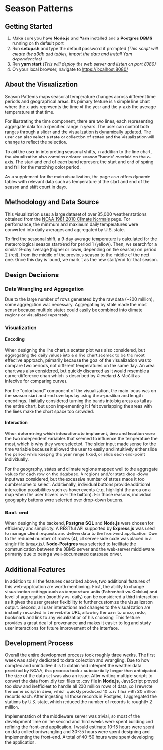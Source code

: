 # Season Patterns


## Getting Started
1. Make sure you have **Node.js** and **Yarn** installed and a **Postgres DBMS** running on th default port
2. Run **setup.sh** and type the default password if prompted *(This script will create the a3db and tables, import the data and install Yarn dependencies)* 
3. Run **yarn start** *(This will deploy the web server and listen on port 8080)*
4. On your local browser, navigate to [https://localhost:8080/](https://localhost:8080/)

## About the Visualization
Season Patterns maps seasonal temperature changes across different time periods and geographical areas. Its primary feature is a simple line chart where the x-axis represents the time of the year and the y-axis the average temperature at that time. 

For illustrating the time component, there are two lines, each representing aggregate data for a specified range in years. The user can control both ranges through a slider and the visualization is dynamically updated. The user can also select a state or collection of states and the visualization will change to reflect the selection.

To aid the user in interpreting seasonal shifts, in addition to the line chart, the visualization also contains colored season "bands" overlaid on the x-axis. The start and end of each band represent the start and end of spring and fall for the matching color period.

As a supplement for the main visualization, the page also offers dynamic tables with relevant data such as temperature at the start and end of the season and shift count in days.

## Methodology and Data Source
This visualization uses a large dataset of over 85,000 weather stations obtained from the [NOAA 1981-2010 Climate Normals](https://www.ncdc.noaa.gov/data-access/land-based-station-data/land-based-datasets/climate-normals/1981-2010-normals-data) page. For performance, the minimum and maximum daily temperatures were converted into daily averages and aggregated by U.S. state.

To find the seasonal shift, a 9-day average temperature is calculated for the meteorological season start/end for period 1 (yellow). Then, we search for a similar 9-day average (higher or lower, depending on the season) on period 2 (red), from the middle of the previous season to the middle of the next one. Once this day is found, we mark it as the new start/end for that season.

## Design Decisions

### Data Wrangling and Aggregation
Due to the large number of rows generated by the raw data (~200 million), some aggregation was necessary. Aggregating by state made the most sense because multiple states could easily be combined into climate regions or visualized separately.

### Visualization
#### Encoding
When designing the line chart, a scatter plot was also considered, but aggregating the daily values into a a line chart seemed to be the most effective approach, primarily because the goal of the visualization was to compare two periods, not different temperatures on the same day. An area chart was also considered, but quickly discarded as it would resemble a curve-difference chart which is described by Cleveland & McGill as infective for comparing curves.

For the "color band" component of the visualization, the main focus was on the season start and end overlaps by using the x-position and length encodings. I initially considered turning the bands into big areas as tall as the entire chart, but upon implementing it I felt overlapping the areas with the lines make the chart space too crowded.  

#### Interaction
When determining which interactions to implement, time and location were the two independent variables that seemed to influence the temperature the most, which is why they were selected. The slider input made sense for the time variable because it allowed the user to easily and intuitively either slide the period while keeping the year range fixed, or slide each end-point individually. 

For the geography, states and climate regions mapped well to the aggregate values for each row on the database. A regions and/or state drop-down input was considered, but the excessive number of states made it too cumbersome to select. Additionally, individual buttons provide additional interaction possibilities such as hover events (e.g. highlight the area on a map when the user hovers over the button). For those reasons, individual geography buttons were selected over drop-down buttons.

### Back-end
When designing the backend, **Postgres SQL** and **Node.js** were chosen for efficiency and simplicity. A RESTful API supported by **Express.js** was used to manage client requests and deliver data to the front-end application. Due to the reduced number of routes (4), all server-side code was placed in a single file *(index.js)*. **Node-Postgres** was selected to facilitate the communication between the DBMS server and the web-server middleware primarily due to being a well-documented database driver. 

## Additional Features
In addition to all the features described above, two additional features of this web-application are worth mentioning. First, the ability to change visualization settings such as temperature units (Fahrenheit vs. Celsius) and level of aggregation (monthly vs. daily) can be considered a third interaction as it gives the user greater flexibility to further customize the visualization output. Second, all user interactions and changes to the visualization are instantly recorded in the website URL, allowing the user to undo, redo, bookmark and link to any visualization of his choosing. This feature provides a great deal of provenance and makes it easier to log and study user interactions for future improvement of the interface.

## Development Process
Overall the entire development process took roughly three weeks. The first week was solely dedicated to data collection and wrangling. Due to how complex and unintuitive it is to obtain and interpret the weather data provided by NOAA, this process took a substantially longer than anticipated. The size of the data set was also an issue. After writing multiple scripts to convert the data from .dly text files to .csv file in **Node.js**, JavaScript proved too slow and inefficient to handle all 200 million rows of data, so I rewrote the same script in Java, which quickly produced 10 .csv files with 20 million records each. After ingesting all those records in Postgres, I aggregated the stations by U.S. state, which reduced the number of records to roughtly 2 million.

Implementation of the middleware server was trivial, so most of the development time on the second and third weeks were spent building and refining the front-end application. I would estimate 10-15 hours were spent on data collection/wrangling and 30-35 hours were spent designing and implementing the front-end. A total of 40-50 hours were spent developing the application.